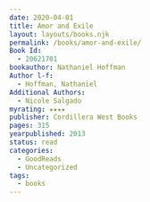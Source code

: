```yaml
---
date: 2020-04-01
title: Amor and Exile
layout: layouts/books.njk
permalink: /books/amor-and-exile/
Book Id:
  - 20621701
bookauthor: Nathaniel Hoffman
Author l-f:
  - Hoffman, Nathaniel
Additional Authors:
  - Nicole Salgado
myrating: ★★★★
publisher: Cordillera West Books
pages: 315
yearpublished: 2013
status: read
categories:
  - GoodReads
  - Uncategorized
tags:
  - books
---
```

